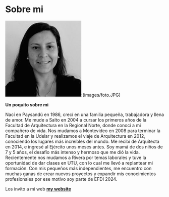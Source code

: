 # Sobre mi

![foto]:(images/foto.JPG)



**Un poquito sobre mi**

Nací en Paysandú en 1986, crecí en una familia pequeña, trabajadora y llena de amor. 
Me mude a Salto en 2004 a cursar los primeros años de la Facultad de Arquitectura en la Regional Norte, donde conocí a mi compañero de vida. Nos mudamos a Montevideo en 2008 para terminar la Facultad en la Udelar y realizamos el viaje de Arquitectura en 2012, conociendo los lugares más increíbles del mundo.
Me recibí de Arquitecta en 2014, e ingresé al Ejército unos meses antes. 
Soy mamá de dos niños de 7 y 5 años, el desafío más intenso y hermoso que me dió la vida. 
Recientemente nos mudamos a Rivera por temas laborales y tuve la oportunidad de dar clases en UTU, con lo cual me llevó a replantear mi formación. Con mis pequeños más independientes, me encuentro con muchas ganas de crear nuevos proyectos y expandir mis conocimientos profesionales por ese motivo soy parte de EFDI 2024. 
 
Los invito a mi web **[my website](https://community.emergentfutures.io/courses/5566525/content)** 


[foto]: ../images/foto.jpg 